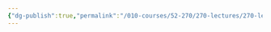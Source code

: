 ```yaml
---
{"dg-publish":true,"permalink":"/010-courses/52-270/270-lectures/270-lecture-9/","dgHomeLink":true,"dgPassFrontmatter":false,"dgShowBacklinks":true,"dgShowLocalGraph":true,"dgShowInlineTitle":false}
---
```

